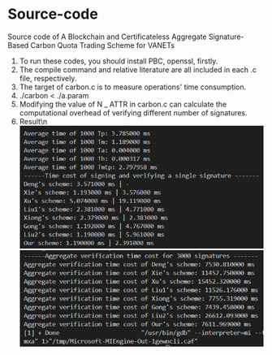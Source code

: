 # Source-code
Source code of  A Blockchain and Certificateless Aggregate Signature-Based Carbon Quota Trading Scheme for VANETs
1. To run these codes, you should install PBC, openssl, firstly.
2. The compile command and relative literature are all included in each .c file, respectively.
3. The target of carbon.c is to measure operations' time consumption.
4. ./carbon < ./a.param
5. Modifying the value of N _ ATTR in carbon.c can calculate the computational overhead of verifying different number of signatures.
6. Result\n
![image](https://github.com/limuzi-bb/Source-code/blob/main/result1.jpg)
![image](https://github.com/limuzi-bb/Source-code/blob/main/result2.jpg)
